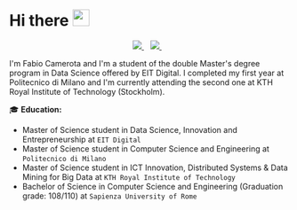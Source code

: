 # Hi there <img width="30px" src="https://media.tenor.com/images/3b388fe03da271d2674faf85eb7c3fcd/tenor.gif" />
<p align='center'>
  <a href="https://www.linkedin.com/in/fabio-camerota-685b75165/">
    <img src="https://img.shields.io/badge/LinkedIn-0077B5?style=for-the-badge&logo=linkedin&logoColor=white"></img>
  </a>&nbsp;&nbsp;
  <a href="mailto:fabiocamerota99@gmail.com">
    <img src="https://img.shields.io/badge/Gmail-D14836?style=for-the-badge&logo=gmail&logoColor=white"></img>
  </a> &nbsp;&nbsp;
</p>

I'm Fabio Camerota and I'm a student of the double Master's degree program in Data Science offered by EIT Digital. I completed my first year at Politecnico di Milano and I'm currently attending the second one at KTH Royal Institute of Technology (Stockholm).

:mortar_board: **Education:**
- Master of Science student in Data Science, Innovation and Entrepreneurship at `EIT Digital`
- Master of Science student in Computer Science and Engineering at `Politecnico di Milano`
- Master of Science student in ICT Innovation, Distributed Systems & Data Mining for Big Data at `KTH Royal Institute of Technology`
- Bachelor of Science in Computer Science and Engineering (Graduation grade: 108/110) at `Sapienza University of Rome`
<!--
**FCameCode/FCameCode** is a ✨ _special_ ✨ repository because its `README.md` (this file) appears on your GitHub profile.

Here are some ideas to get you started:

- 🔭 I’m currently working on ...
- 🌱 I’m currently learning ...
- 👯 I’m looking to collaborate on ...
- 🤔 I’m looking for help with ...
- 💬 Ask me about ...
- 📫 How to reach me: ...
- 😄 Pronouns: ...
- ⚡ Fun fact: ...
-->
